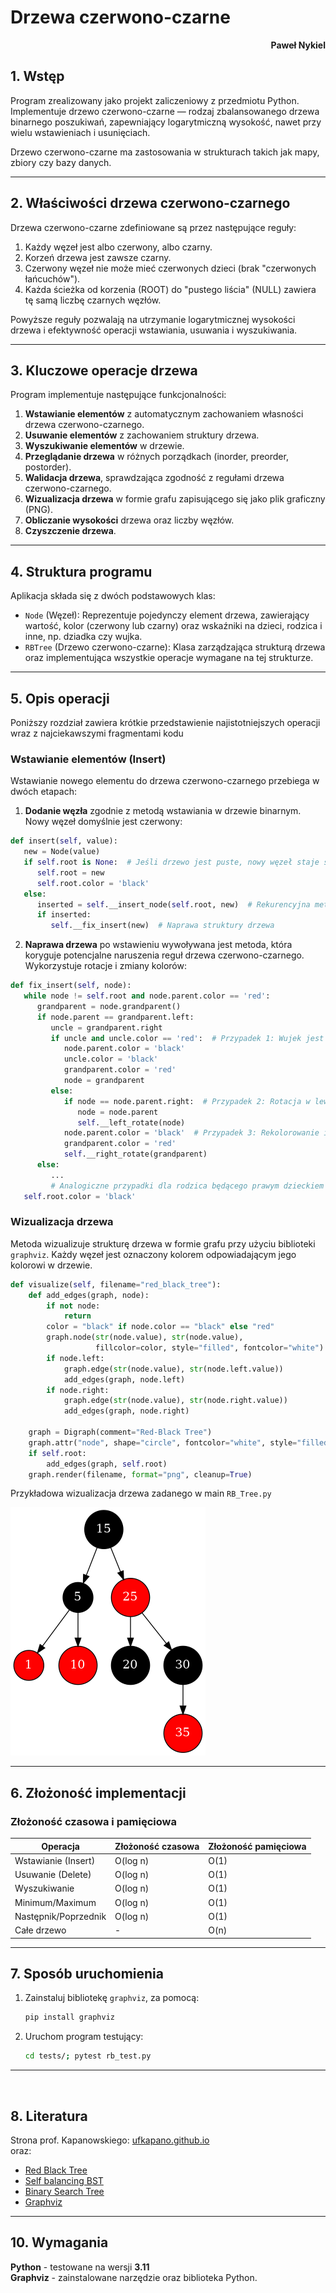 # **Drzewa czerwono-czarne**

<div style="text-align: right"><b>Paweł Nykiel</b></div>

## **1. Wstęp**

Program zrealizowany jako projekt zaliczeniowy z przedmiotu Python. Implementuje drzewo czerwono-czarne — rodzaj zbalansowanego drzewa binarnego poszukiwań, zapewniający logarytmiczną wysokość, nawet przy wielu wstawieniach i usunięciach.

Drzewo czerwono-czarne ma zastosowania w strukturach takich jak mapy, zbiory czy bazy danych.

----------

## **2. Właściwości drzewa czerwono-czarnego**

Drzewa czerwono-czarne zdefiniowane są przez następujące reguły:
1. Każdy węzeł jest albo czerwony, albo czarny.
2. Korzeń drzewa jest zawsze czarny.
3. Czerwony węzeł nie może mieć czerwonych dzieci (brak "czerwonych łańcuchów").
4. Każda ścieżka od korzenia (ROOT) do "pustego liścia" (NULL) zawiera tę samą liczbę czarnych węzłów.

Powyższe reguły pozwalają na utrzymanie logarytmicznej wysokości drzewa i efektywność operacji wstawiania, usuwania i wyszukiwania.

----------

## **3. Kluczowe operacje drzewa**

Program implementuje następujące funkcjonalności:
1. **Wstawianie elementów** z automatycznym zachowaniem własności drzewa czerwono-czarnego.
2. **Usuwanie elementów** z zachowaniem struktury drzewa.
3. **Wyszukiwanie elementów** w drzewie.
4. **Przeglądanie drzewa** w różnych porządkach (inorder, preorder, postorder).
5. **Walidacja drzewa**, sprawdzająca zgodność z regułami drzewa czerwono-czarnego.
6. **Wizualizacja drzewa** w formie grafu zapisującego się jako plik graficzny (PNG).
7. **Obliczanie wysokości** drzewa oraz liczby węzłów.
8. **Czyszczenie drzewa**.

----------

## **4. Struktura programu**

Aplikacja składa się z dwóch podstawowych klas:
- `Node` (Węzeł): Reprezentuje pojedynczy element drzewa, zawierający wartość, kolor (czerwony lub czarny) oraz wskaźniki na dzieci, rodzica i inne, np. dziadka czy wujka.
- `RBTree` (Drzewo czerwono-czarne): Klasa zarządzająca strukturą drzewa oraz implementująca wszystkie operacje wymagane na tej strukturze.

----------

## **5. Opis operacji**

Poniższy rozdział zawiera krótkie przedstawienie najistotniejszych operacji wraz z najciekawszymi fragmentami kodu

### **Wstawianie elementów (Insert)**
Wstawianie nowego elementu do drzewa czerwono-czarnego przebiega w dwóch etapach:
1. **Dodanie węzła** zgodnie z metodą wstawiania w drzewie binarnym. Nowy węzeł domyślnie jest czerwony:

```python
def insert(self, value):
   new = Node(value)
   if self.root is None:  # Jeśli drzewo jest puste, nowy węzeł staje się korzeniem
      self.root = new
      self.root.color = 'black'
   else:
      inserted = self.__insert_node(self.root, new)  # Rekurencyjna metoda wstawiania nowego węzła do drzewa BST
      if inserted:
         self.__fix_insert(new)  # Naprawa struktury drzewa
```
2. **Naprawa drzewa** po wstawieniu wywoływana jest metoda, która koryguje potencjalne naruszenia reguł drzewa czerwono-czarnego. Wykorzystuje rotacje i zmiany kolorów:

```python
def fix_insert(self, node):
   while node != self.root and node.parent.color == 'red':
      grandparent = node.grandparent()
      if node.parent == grandparent.left:
         uncle = grandparent.right
         if uncle and uncle.color == 'red':  # Przypadek 1: Wujek jest czerwony
            node.parent.color = 'black'
            uncle.color = 'black'
            grandparent.color = 'red'
            node = grandparent
         else:
            if node == node.parent.right:  # Przypadek 2: Rotacja w lewo
               node = node.parent
               self.__left_rotate(node)
            node.parent.color = 'black'  # Przypadek 3: Rekolorowanie i rotacja
            grandparent.color = 'red'
            self.__right_rotate(grandparent)
      else:
         ...
         # Analogiczne przypadki dla rodzica będącego prawym dzieckiem
   self.root.color = 'black'
```

### **Wizualizacja drzewa**
Metoda wizualizuje strukturę drzewa w formie grafu przy użyciu biblioteki `graphviz`. Każdy węzeł jest oznaczony kolorem odpowiadającym jego kolorowi w drzewie.

```python
def visualize(self, filename="red_black_tree"):
    def add_edges(graph, node):
        if not node:
            return
        color = "black" if node.color == "black" else "red"
        graph.node(str(node.value), str(node.value),
                   fillcolor=color, style="filled", fontcolor="white")
        if node.left:
            graph.edge(str(node.value), str(node.left.value))
            add_edges(graph, node.left)
        if node.right:
            graph.edge(str(node.value), str(node.right.value))
            add_edges(graph, node.right)

    graph = Digraph(comment="Red-Black Tree")
    graph.attr("node", shape="circle", fontcolor="white", style="filled")
    if self.root:
        add_edges(graph, self.root)
    graph.render(filename, format="png", cleanup=True)
```

Przykładowa wizualizacja drzewa zadanego w main `RB_Tree.py`
   
   ![Drzewo czerwono-czarne](./rb_tree_test.png)

----------
## **6. Złożoność implementacji**

### Złożoność czasowa i pamięciowa

| Operacja            | Złożoność czasowa | Złożoność pamięciowa |
|---------------------|-------------------|-----------------------|
| Wstawianie (Insert) | O(log n)         | O(1)                 |
| Usuwanie (Delete)   | O(log n)         | O(1)                 |
| Wyszukiwanie        | O(log n)         | O(1)                 |
| Minimum/Maximum     | O(log n)         | O(1)                 |
| Następnik/Poprzednik| O(log n)         | O(1)                 |
| Całe drzewo         | -                | O(n)                 |

----------
## **7. Sposób uruchomienia**
1. Zainstaluj bibliotekę `graphviz`, za pomocą:
   ```bash
   pip install graphviz
   ```
2. Uruchom program testujący:
   ```bash
   cd tests/; pytest rb_test.py
   ```

----------
<br>

## **8. Literatura**

Strona prof. Kapanowskiego: [ufkapano.github.io](https://ufkapano.github.io/) <br>
oraz:  
- [Red Black Tree](https://en.wikipedia.org/wiki/Red-black_tree)
- [Self balancing BST](https://en.wikipedia.org/wiki/Self-balancing_binary_search_tree)
- [Binary Search Tree](https://en.wikipedia.org/wiki/Binary_search_tree)
- [Graphviz](https://graphviz.org/documentation/)

----------

## **10. Wymagania**

**Python** - testowane na wersji **3.11**  
**Graphviz** - zainstalowane narzędzie oraz biblioteka Python.